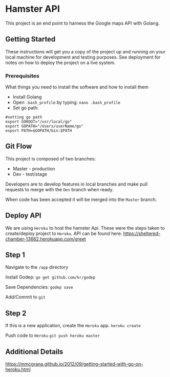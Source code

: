 # Hamster API

This project is an end point to harness the Google maps API with Golang. 

## Getting Started

These instructions will get you a copy of the project up and running on your local machine for development and testing purposes. See deployment for notes on how to deploy the project on a live system.

### Prerequisites

What things you need to install the software and how to install them

-   Install Golang
-   Open `.bash_profile` by typing: `nano .bash_profile`
-   Set go path:

```
#setting go path
export GOROOT="/usr/local/go"
export GOPATH="/Users/userName/go"
export PATH=$GOPATH/bin:$PATH
```

## Git Flow

This project is composed of two branches:

- Master - production
- Dev - test/stage

Developers are to develop features in local branches and make pull requests to merge with the `Dev` branch when ready. 

When code has been accepted it will be merged into the `Master` branch.  

## Deploy API
We are using `Heroku` to host the hamster Api. These were the steps taken to create/deploy project to `Heroku`.
API can be found here: https://sheltered-chamber-13682.herokuapp.com/greet

## Step 1
Navigate to the `/app` directory

Install Godep:
```go get github.com/kr/godep```

Save Dependencies:
```godep save```

Add/Commit to `git`

## Step 2
If this is a new application, create the `Heroku` app.
```heroku create```

Push code to `Heroku`
```git push heroku master```

## Additional Details
https://mmcgrana.github.io/2012/09/getting-started-with-go-on-heroku.html

